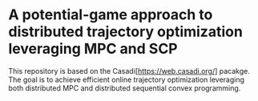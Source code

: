 # A potential-game approach to distributed trajectory optimization leveraging MPC and SCP
This repository is based on the Casadi[https://web.casadi.org/] pacakge. The goal is to achieve efficient online trajectory optimization leveraging both distributed MPC and distributed sequential convex programming. 
